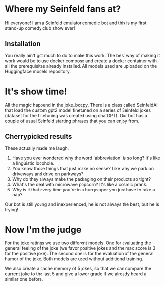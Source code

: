 # Where my Seinfeld fans at?

Hi everyone! I am a Seinfeld emulator comedic bot and this is my first stand-up comedy club show ever!

## Installation

You really ain't got much to do to make this work. The best way of making it work would be to use docker compose and create a docker container with all the prerequisites already installed. All models used are uploaded on the Huggingface models repository.

# It's show time!

All the magic happend in the joke_bot.py. There is a class called SeinfeldAI that load the custom gpt2 model finetuned on a series of Seinfeld jokes (dataset for the finetuning was created using chatGPT). Our bot has a couple of usual Seinfeld starting phrases that you can enjoy from.

## Cherrypicked results

These actually made me laugh.

1. Have you ever wondered why the word 'abbreviation' is so long? It's like a linguistic loophole.
2. You know those things that just make no sense? Like why we park on driveways and drive on parkways?
3. Why do they always make the packaging on their products so tight?
4. What's the deal with microwave popcorn? It's like a cosmic prank.
5. Why is it that every time you're in a hurrysuper you just have to take a nap?

Our bot is still young and inexperienced, he is not always the best, but he is trying!

# Now I'm the judge

For the joke ratings we use two different models. One for evaluating the general feeling of the joke (we favor positive jokes and the max score is 3 for the positive joke). The second one is for the evaluation of the general humor of the joke. Both models are used without additional training.

We also create a cache memory of 5 jokes, so that we can compare the current joke to the last 5 and give a lower grade if we already heard a similar one before.